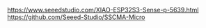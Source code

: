 https://www.seeedstudio.com/XIAO-ESP32S3-Sense-p-5639.html
https://github.com/Seeed-Studio/SSCMA-Micro
